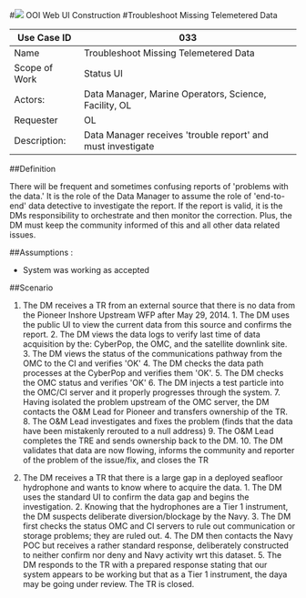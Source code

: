 #![](http://www.rpsgroup.com/images/2012-specific/RPSlogo.aspx) OOI Web UI Construction 
#Troubleshoot Missing Telemetered Data

| Use Case ID | 033 |
| --- | --- |
| Name | Troubleshoot Missing Telemetered Data |
| Scope of Work | Status UI |
| Actors: | Data Manager, Marine Operators, Science, Facility, OL |
| Requester | OL |
| Description: | Data Manager receives 'trouble report' and must investigate  |


##Definition

There will be frequent and sometimes confusing reports of 'problems with the data.' It is the role of the Data Manager to assume the role of 'end-to-end' data detective to investigate the report. If the report is valid, it is the DMs responsibility to orchestrate and then monitor the correction. Plus, the DM must keep the community informed of this and all other data related issues.

##Assumptions :

- System was working as accepted

##Scenario

  1. The DM receives a TR from an external source that there is no data from the Pioneer Inshore Upstream WFP after May 29, 2014.
    1. The DM uses the public UI to view the current data from this source and confirms the report.
    2. The DM views the data logs to verify last time of data acquisition by the: CyberPop, the OMC, and the satellite downlink site.
    3. The DM views the status of the communications pathway from the OMC to the CI and verifies 'OK'
    4. The DM checks the data path processes at the CyberPop and verifies them 'OK'.
    5. The DM checks the OMC status and verifies 'OK'
    6. The DM injects a test particle into the OMC/CI server and it properly progresses through the system. 
    7. Having isolated the problem upstream of the OMC server, the DM contacts the O&M Lead for Pioneer and transfers ownership of the TR.
    8. The O&M Lead investigates and fixes the problem (finds that the data have been mistakenly rerouted to a null address)
    9. The O&M Lead completes the TRE and sends ownership back to the DM.
    10. The DM validates that data are now flowing, informs the community and reporter of the problem of the issue/fix, and closes the TR

  2. The DM receives a TR that there is a large gap in a deployed seafloor hydrophone and wants to know where to acquire the data.
    1. The DM uses the standard UI to confirm the data gap and begins the investigation.
    2. Knowing that the hydrophones are a Tier 1 instrument, the DM suspects deliberate diversion/blockage by the Navy.
    3. The DM first checks the status OMC and CI servers to rule out communication or storage problems; they are ruled out.
    4. The DM then contacts the Navy POC but receives a rather standard response, deliberately constructed to neither confirm nor deny and Navy activity wrt this dataset.
    5. The DM responds to the TR with a prepared response stating that our system appears to be working but that as a Tier 1 instrument, the daya may be going under review.  The TR is closed. 
